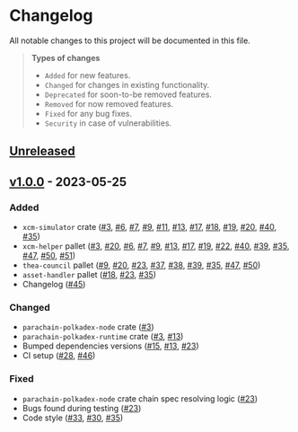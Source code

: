 # Changelog

All notable changes to this project will be documented in this file.

> **Types of changes**
> - `Added` for new features.
> - `Changed` for changes in existing functionality.
> - `Deprecated` for soon-to-be removed features.
> - `Removed` for now removed features.
> - `Fixed` for any bug fixes.
> - `Security` in case of vulnerabilities.

## [Unreleased]

## [v1.0.0] - 2023-05-25

### Added

- `xcm-simulator` crate ([#3], [#6], [#7], [#9], [#11], [#13], [#17], [#18], [#19], [#20], [#40], [#35])
- `xcm-helper` pallet ([#3], [#20], [#6], [#7], [#9], [#13], [#17], [#19], [#22], [#40], [#39], [#35], [#47], [#50], [#51])
- `thea-council` pallet ([#9], [#20], [#23], [#37], [#38], [#39], [#35], [#47], [#50])
- `asset-handler` pallet ([#18], [#23], [#35])
- Changelog ([#45])

### Changed

- `parachain-polkadex-node` crate ([#3])
- `parachain-polkadex-runtime` crate ([#3], [#13])
- Bumped dependencies versions ([#15], [#13], [#23])
- CI setup ([#28], [#46])

### Fixed

- `parachain-polkadex-node` crate chain spec resolving logic ([#23])
- Bugs found during testing ([#23])
- Code style ([#33], [#30], [#35])

[unreleased]: https://github.com/Polkadex-Substrate/parachain/compare/v0.1.0...HEAD
[v1.0.0]: https://github.com/Polkadex-Substrate/parachain/compare/v0.1.0...v1.0.0

[#3]: https://github.com/Polkadex-Substrate/parachain/pull/3
[#6]: https://github.com/Polkadex-Substrate/parachain/pull/6
[#7]: https://github.com/Polkadex-Substrate/parachain/pull/7
[#9]: https://github.com/Polkadex-Substrate/parachain/pull/9
[#11]: https://github.com/Polkadex-Substrate/parachain/pull/11
[#13]: https://github.com/Polkadex-Substrate/parachain/pull/13
[#15]: https://github.com/Polkadex-Substrate/parachain/pull/15
[#17]: https://github.com/Polkadex-Substrate/parachain/pull/17
[#18]: https://github.com/Polkadex-Substrate/parachain/pull/18
[#19]: https://github.com/Polkadex-Substrate/parachain/pull/19
[#20]: https://github.com/Polkadex-Substrate/parachain/pull/20
[#22]: https://github.com/Polkadex-Substrate/parachain/pull/22
[#23]: https://github.com/Polkadex-Substrate/parachain/pull/23
[#28]: https://github.com/Polkadex-Substrate/parachain/pull/28
[#30]: https://github.com/Polkadex-Substrate/parachain/pull/30
[#33]: https://github.com/Polkadex-Substrate/parachain/pull/33
[#35]: https://github.com/Polkadex-Substrate/parachain/pull/35
[#37]: https://github.com/Polkadex-Substrate/parachain/pull/37
[#38]: https://github.com/Polkadex-Substrate/parachain/pull/38
[#39]: https://github.com/Polkadex-Substrate/parachain/pull/39
[#40]: https://github.com/Polkadex-Substrate/parachain/pull/40
[#45]: https://github.com/Polkadex-Substrate/parachain/pull/45
[#46]: https://github.com/Polkadex-Substrate/parachain/pull/46
[#47]: https://github.com/Polkadex-Substrate/parachain/pull/47
[#50]: https://github.com/Polkadex-Substrate/parachain/pull/50
[#51]: https://github.com/Polkadex-Substrate/parachain/pull/51
